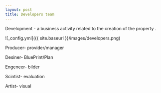 ```yaml
---
layout: post
title: Developers team
---
```


Development - a business activity related to the creation of the property .

![_config.yml]({{ site.baseurl }}/images/developers.png)

  Producer- provider/manager 
  
  Desiner- BluePrint/Plan 
  
  Engeneer- bilder 
  
  Scintist- evaluation 
  
  Artist- visual 
 
